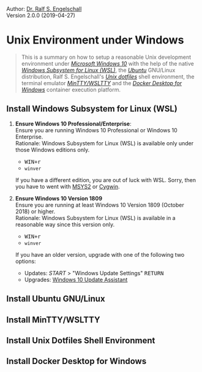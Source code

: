 
Author: [Dr. Ralf S. Engelschall](mailto:rse@engelschall.com)<br/>
Version 2.0.0 (2019-04-27)

# Unix Environment under Windows

> This is a summary on how to setup a reasonable Unix development environment under
> [*Microsoft Windows 10*](https://windows.com) with the help of the
> native [*Windows Subsystem for Linux (WSL)*](blogs.msdn.microsoft.com/wsl/),
> the [*Ubuntu*](https://www.ubuntu.com/) GNU/Linux distribution,
> Ralf S. Engelschall's [*Unix dotfiles*](https://github.com/rse/dotfiles) shell environment,
> the terminal emulator [*MinTTY/WSLTTY*](https://github.com/mintty/wsltty) and
> the [*Docker Desktop for Windows*](https://www.docker.com/products/docker-desktop)
> container execution platform.

## Install Windows Subsystem for Linux (WSL)

1. **Ensure Windows 10 Professional/Enterprise**:<br/>
   Ensure you are running Windows 10 Professional or Windows 10 Enterprise.<br/>
   Rationale: Windows Subsystem for Linux (WSL) is available only under those Windows editions only.

    - <kbd>WIN+r</kbd>
    - `winver`

   If you have a different edition, you are out of luck with WSL. Sorry, then
   you have to went with [MSYS2](https://www.msys2.org/) or [Cygwin](https://www.cygwin.com/).

2. **Ensure Windows 10 Version 1809**<br/>
   Ensure you are running at least Windows 10 Version 1809 (October 2018) or higher.<br/>
   Rationale: Windows Subsystem for Linux (WSL) is available in a reasonable way since this version only.

    - <kbd>WIN+r</kbd>
    - `winver`

   If you have an older version, upgrade with one of the following two options:

   - Updates: *START* > "Windows Update Settings" <kbd>RETURN</kbd>
   - Upgrades: [Windows 10 Update Assistant](https://www.microsoft.com/software-download/windows10)

## Install Ubuntu GNU/Linux

## Install MinTTY/WSLTTY

## Install Unix Dotfiles Shell Environment

## Install Docker Desktop for Windows

